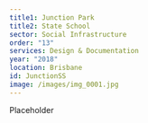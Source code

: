 ```yaml
---
title1: Junction Park
title2: State School
sector: Social Infrastructure
order: "13"
services: Design & Documentation
year: "2018"
location: Brisbane
id: JunctionSS
image: /images/img_0001.jpg
---
```

P﻿laceholder